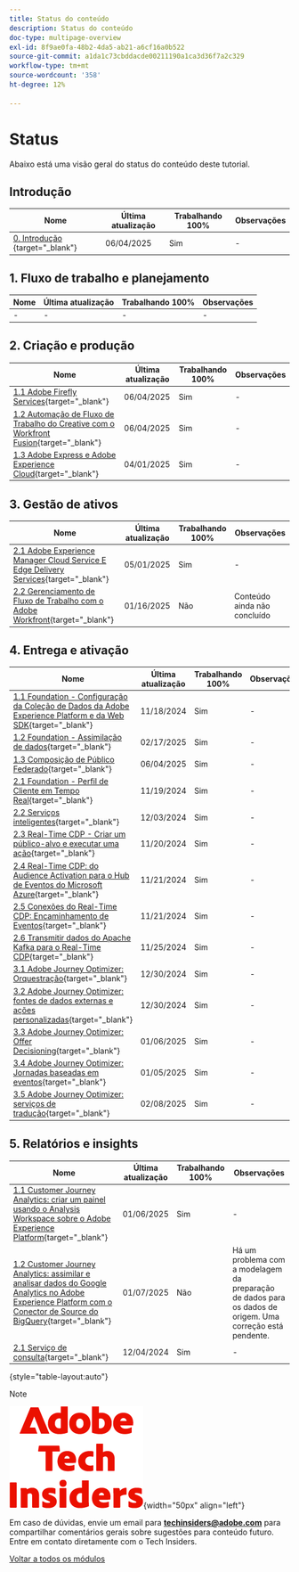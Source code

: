 ```yaml
---
title: Status do conteúdo
description: Status do conteúdo
doc-type: multipage-overview
exl-id: 8f9ae0fa-48b2-4da5-ab21-a6cf16a0b522
source-git-commit: a1da1c73cbddacde00211190a1ca3d36f7a2c329
workflow-type: tm+mt
source-wordcount: '358'
ht-degree: 12%

---
```


# Status

Abaixo está uma visão geral do status do conteúdo deste tutorial.

## Introdução

| Nome | Última atualização | Trabalhando 100% | Observações |
| ---------------------- | ------------ | ------------ |------------ |
| [0. Introdução ](./modules/getting-started/gettingstarted/getting-started.md){target="_blank"} | 06/04/2025 | Sim | - |

## &#x200B;1. Fluxo de trabalho e planejamento

| Nome | Última atualização | Trabalhando 100% | Observações |
| ---------------------- | ------------ | ------------ |------------ |
| - | - | - | - |

## &#x200B;2. Criação e produção

| Nome | Última atualização | Trabalhando 100% | Observações |
| ---------------------- | ------------ | ------------ |------------ |
| [1.1 Adobe Firefly Services](./modules/creation-production/module1.1/firefly-services.md){target="_blank"} | 06/04/2025 | Sim | - |
| [1.2 Automação de Fluxo de Trabalho do Creative com o Workfront Fusion](./modules/creation-production/module1.2/automation.md){target="_blank"} | 06/04/2025 | Sim | - |
| [1.3 Adobe Express e Adobe Experience Cloud](./modules/creation-production/module1.3/express.md){target="_blank"} | 04/01/2025 | Sim | - |


## &#x200B;3. Gestão de ativos

| Nome | Última atualização | Trabalhando 100% | Observações |
| ---------------------- | ------------ | ------------ |------------ |
| [2.1 Adobe Experience Manager Cloud Service E Edge Delivery Services](./modules/asset-mgmt/module2.1/aemcs.md){target="_blank"} | 05/01/2025 | Sim | - |
| [2.2 Gerenciamento de Fluxo de Trabalho com o Adobe Workfront](./modules/asset-mgmt/module2.2/workfront.md){target="_blank"} | 01/16/2025 | Não | Conteúdo ainda não concluído |

## &#x200B;4. Entrega e ativação

| Nome | Última atualização | Trabalhando 100% | Observações |
| ---------------------- | ------------ | ------------ |------------ |
| [1.1 Foundation - Configuração da Coleção de Dados da Adobe Experience Platform e da Web SDK](./modules/delivery-activation/datacollection/dc1.1/data-ingestion-launch-web-sdk.md){target="_blank"} | 11/18/2024 | Sim | - |
| [1.2 Foundation - Assimilação de dados](./modules/delivery-activation/datacollection/dc1.2/data-ingestion.md){target="_blank"} | 02/17/2025 | Sim | - |
| [1.3 Composição de Público Federado](./modules/delivery-activation/datacollection/dc1.3/fac.md){target="_blank"} | 06/04/2025 | Sim | - |
| [2.1 Foundation - Perfil de Cliente em Tempo Real](./modules/delivery-activation/rtcdp-b2c/rtcdpb2c-1/real-time-customer-profile.md){target="_blank"} | 11/19/2024 | Sim | - |
| [2.2 Serviços inteligentes](./modules/delivery-activation/rtcdp-b2c/rtcdpb2c-2/intelligent-services.md){target="_blank"} | 12/03/2024 | Sim | - |
| [2.3 Real-Time CDP - Criar um público-alvo e executar uma ação](./modules/delivery-activation/rtcdp-b2c/rtcdpb2c-3/real-time-cdp-build-a-segment-take-action.md){target="_blank"} | 11/20/2024 | Sim | - |
| [2.4 Real-Time CDP: do Audience Activation para o Hub de Eventos do Microsoft Azure](./modules/delivery-activation/rtcdp-b2c/rtcdpb2c-4/segment-activation-microsoft-azure-eventhub.md){target="_blank"} | 11/21/2024 | Sim | - |
| [2.5 Conexões do Real-Time CDP: Encaminhamento de Eventos](./modules/delivery-activation/rtcdp-b2c/rtcdpb2c-5/aep-data-collection-ssf.md){target="_blank"} | 11/21/2024 | Sim | - |
| [2.6 Transmitir dados do Apache Kafka para o Real-Time CDP](./modules/delivery-activation/rtcdp-b2c/rtcdpb2c-6/aep-apache-kafka.md){target="_blank"} | 11/25/2024 | Sim | - |
| [3.1 Adobe Journey Optimizer: Orquestração](./modules/delivery-activation/ajo-b2c/ajob2c-1/journey-orchestration-create-account.md){target="_blank"} | 12/30/2024 | Sim | - |
| [3.2 Adobe Journey Optimizer: fontes de dados externas e ações personalizadas](./modules/delivery-activation/ajo-b2c/ajob2c-2/journey-orchestration-external-weather-api-sms.md){target="_blank"} | 12/30/2024 | Sim | - |
| [3.3 Adobe Journey Optimizer: Offer Decisioning](./modules/delivery-activation/ajo-b2c/ajob2c-3/offer-decisioning.md){target="_blank"} | 01/06/2025 | Sim | - |
| [3.4 Adobe Journey Optimizer: Jornadas baseadas em eventos](./modules/delivery-activation/ajo-b2c/ajob2c-4/journeyoptimizer.md){target="_blank"} | 01/05/2025 | Sim | - |
| [3.5 Adobe Journey Optimizer: serviços de tradução](./modules/delivery-activation/ajo-b2c/ajob2c-5/ajotranslationsvcs.md){target="_blank"} | 02/08/2025 | Sim | - |

## &#x200B;5. Relatórios e insights

| Nome | Última atualização | Trabalhando 100% | Observações |
| ---------------------- | ------------ | ------------ |------------ |
| [1.1 Customer Journey Analytics: criar um painel usando o Analysis Workspace sobre o Adobe Experience Platform](./modules/reporting-insights/cja-b2c/cjab2c-1/customer-journey-analytics-build-a-dashboard.md){target="_blank"} | 01/06/2025 | Sim | - |
| [1.2 Customer Journey Analytics: assimilar e analisar dados do Google Analytics no Adobe Experience Platform com o Conector de Source do BigQuery](./modules/reporting-insights/cja-b2c/cjab2c-2/customer-journey-analytics-bigquery-gcp.md){target="_blank"} | 01/07/2025 | Não | Há um problema com a modelagem da preparação de dados para os dados de origem. Uma correção está pendente. |
| [2.1 Serviço de consulta](./modules/reporting-insights/datadistiller/dd-1/query-service.md){target="_blank"} | 12/04/2024 | Sim | - |

{style="table-layout:auto"}

>[!NOTE]
>
>![Informantes técnicos](./assets/images/techinsiders.png){width="50px" align="left"}
>
>Em caso de dúvidas, envie um email para **techinsiders@adobe.com** para compartilhar comentários gerais sobre sugestões para conteúdo futuro. Entre em contato diretamente com o Tech Insiders.

[Voltar a todos os módulos](./overview.md)
